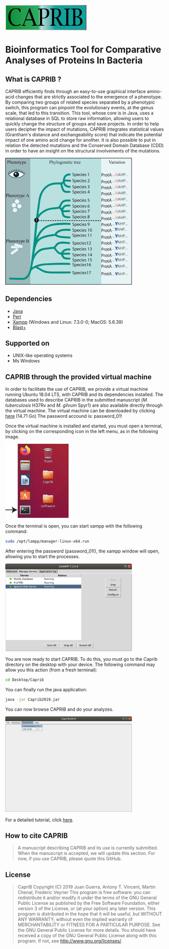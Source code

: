 
![](tutorial/images/caprib.png) 

# Bioinformatics Tool for Comparative Analyses of Proteins In Bacteria

## What is CAPRIB ?

CAPRIB efficiently finds through an easy-to-use graphical interface amino-acid changes that are strictly associated to the emergence of a phenotype. By comparing two groups of related species separated by a phenotypic switch, this program can pinpoint the evolutionary events, at the genus scale, that led to this transition. This tool, whose core is in Java, uses a relational database in SQL to store raw information, allowing users to quickly change the structure of groups and save projects. In order to help users decipher the impact of mutations, CAPRIB integrates statistical values (Grantham's distance and exchangeability score) that indicate the potential impact of one amino acid change for another. It is also possible to put in relation the detected mutations and the Conserved Domain Database (CDD) in order to have an insight on the structural involvements of the mutations. 

<img src="tutorial/images/Figure_1.png" width="400">

## Dependencies
- [Java](https://www.java.com/fr/download/help/index_installing.xml) 
- [Perl](https://www.activestate.com/activeperl/downloads) 
- [Xampp](https://www.apachefriends.org/index.html ) (Windows and Linux: 7.3.0-0; MacOS: 5.6.39)
- [Blast+](https://www.ncbi.nlm.nih.gov/books/NBK52637/)

## Supported on
- UNIX-like operating systems
- Ms Windows

## CAPRIB through the provided virtual machine
In order to facilitate the use of CAPRIB, we provide a virtual machine running Ubuntu 18.04 LTS, with CAPRIB and its dependencies installed. The databases used to describe CAPRIB in the submitted manuscript (<i>M. tuberculosis</i> H37Rv and <i>M. gilvum</i> Spyr1) are also available directly through the virtual machine. The virtual machine can be downloaded by clicking [here](http://fveyrier.profs.inrs.ca/Download/CAPRIB-V1.ova)  (14.71 Go)
The password accound is: password_01!

Once the virtual machine is installed and started, you must open a terminal, by clicking on the corresponding icon in the left menu, as in the following image.

<img src="tutorial/images/1a.png" width="200">

Once the terminal is open, you can start xampp with the following command:
```sh
sudo /opt/lampp/manager-linux-x64.run
```
After entering the password (password_01!), the xampp window will open, allowing you to start the processes.

<img src="tutorial/images/3.png" width="400">

You are now ready to start CAPRIB. To do this, you must go to the Caprib directory on the desktop with your device. The following command may allow you this action (from a fresh terminal):
```sh
cd Desktop/Caprib
```
You can finally run the java application:
```sh
java -jar Caprib2019.jar
```

You can now browse CAPRIB and do your analyzes. 

<img src="tutorial/images/5.png" width="400">

For a detailed tutorial, click [here](http://fveyrier.profs.inrs.ca/Download/tutorial/index.html).

## How to cite CAPRIB
>A manuscript describing CAPRIB and its use is currently submitted. When the manuscript is accepted, we will update this section. For now, if you use CAPRIB, please quote this GitHub.
## License
>CapriB
>Copyright (C) 2019  Juan Guerra, Antony T. Vincent, Martin Chenal, Frederic Veyrier
>This program is free software: you can redistribute it and/or modify
>it under the terms of the GNU General Public License as published by
>the Free Software Foundation, either version 3 of the License, or
>(at your option) any later version.
>This program is distributed in the hope that it will be useful,
>but WITHOUT ANY WARRANTY; without even the implied warranty of
>MERCHANTABILITY or FITNESS FOR A PARTICULAR PURPOSE.  See the
>GNU General Public License for more details.
>You should have received a copy of the GNU General Public License
>along with this program.  If not, see http://www.gnu.org/licenses/.

